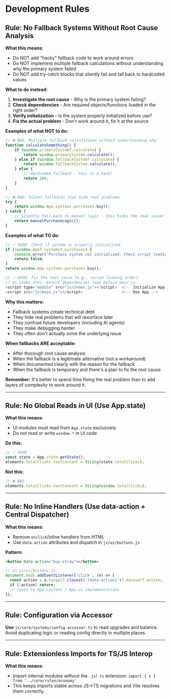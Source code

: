 # Development Rules

## Rule: No Fallback Systems Without Root Cause Analysis

**What this means:**
- Do NOT add "hacky" fallback code to work around errors
- Do NOT implement multiple fallback calculations without understanding why the primary system failed
- Do NOT add try-catch blocks that silently fail and fall back to hardcoded values

**What to do instead:**
1. **Investigate the root cause** - Why is the primary system failing?
2. **Check dependencies** - Are required objects/functions loaded in the right order?
3. **Verify initialization** - Is the system properly initialized before use?
4. **Fix the actual problem** - Don't work around it, fix it at the source

**Examples of what NOT to do:**
```javascript
// ❌ BAD: Multiple fallback calculations without understanding why
function calculateSomething() {
    if (window.primarySystem?.calculate) {
        return window.primarySystem.calculate();
    } else if (window.fallbackSystem?.calculate) {
        return window.fallbackSystem.calculate();
    } else {
        // Hardcoded fallback - this is a hack!
        return 100;
    }
}

// ❌ BAD: Silent fallbacks that hide real problems
try {
    return window.App.systems.purchases.buy();
} catch {
    // Silently fall back to manual logic - this hides the real issue!
    return manualPurchaseLogic();
}
```

**Examples of what TO do:**
```javascript
// ✅ GOOD: Check if system is properly initialized
if (!window.App?.systems?.purchases) {
    console.error('Purchase system not initialized. Check script loading order.');
    return false;
}
return window.App.systems.purchases.buy();

// ✅ GOOD: Fix the root cause (e.g., script loading order)
// In index.html: Ensure dependencies load before main.js
<script type="module" src="js/index.js"></script>  <!-- Initialize App -->
<script src="js/main.js"></script>                 <!-- Use App -->
```

**Why this matters:**
- Fallback systems create technical debt
- They hide real problems that will resurface later
- They confuse future developers (including AI agents)
- They make debugging harder
- They often don't actually solve the underlying issue

**When fallbacks ARE acceptable:**
- After thorough root cause analysis
- When the fallback is a legitimate alternative (not a workaround)
- When documented clearly with the reason for the fallback
- When the fallback is temporary and there's a plan to fix the root cause

**Remember:** It's better to spend time fixing the real problem than to add layers of complexity to work around it.

---

## Rule: No Global Reads in UI (Use App.state)

**What this means:**
- UI modules must read from `App.state` exclusively
- Do not read or write `window.*` in UI code

**Do this:**
```javascript
// ✅ GOOD
const state = App.state.getState();
elements.totalClicks.textContent = String(state.totalClicks);
```

**Not this:**
```javascript
// ❌ BAD
elements.totalClicks.textContent = String(window.totalClicks);
```

---

## Rule: No Inline Handlers (Use data-action + Central Dispatcher)

**What this means:**
- Remove `onclick`/inline handlers from HTML
- Use `data-action` attributes and dispatch in `js/ui/buttons.js`

**Pattern:**
```html
<button data-action="buy-straw"></button>
```

```javascript
// in js/ui/buttons.js
document.body.addEventListener('click', (e) => {
  const action = e.target?.closest('[data-action]')?.dataset?.action;
  if (!action) return;
  // route to App.systems / App.ui implementations
});
```

---

## Rule: Configuration via Accessor

**Use** `js/core/systems/config-accessor.ts` to read upgrades and balance.
Avoid duplicating logic or reading config directly in multiple places.

---

## Rule: Extensionless Imports for TS/JS Interop

**What this means:**
- Import internal modules without the `.js`/`.ts` extension: `import { x } from '../core/rules/economy'`
- This keeps imports stable across JS→TS migrations and Vite resolves them correctly.